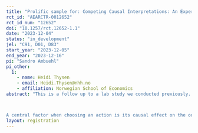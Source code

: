 ```yaml
---
title: "Prolific sample for: Competing Causal Interpretations: An Experimental Study"
rct_id: "AEARCTR-0012652"
rct_id_num: "12652"
doi: "10.1257/rct.12652-1.1"
date: "2023-12-04"
status: "in_development"
jel: "C91, D01, D83"
start_year: "2023-12-05"
end_year: "2023-12-16"
pi: "Sandro Ambuehl"
pi_other:
  1:
    - name: Heidi Thysen
    - email: Heidi.Thysen@nhh.no
    - affiliation: Norwegian School of Economics
abstract: "This is a follow up to a lab study we conducted previously. The abstract of the lab study is this: 

A central factor when choosing an action is its causal effect on the outcome of interest. Yet, causal information is often lacking. People instead observe correlational or historical data, along with causal interpretations and recommendations provided by experts who frequently disagree with each other. Our laboratory experiments study choice in such settings, where beliefs concern the structure of the data-generating process rather than merely magnitudes. Roughly half of our subjects attempt to determine the fit of the causal interpretations to past data, as the literature on model persuasion assumes. We characterize the limits to their ability to do so. Half the subjects’ choices are co-determined by the interpretations’ promises of future payouts, as the literature on narrative competition assumes, or by the downside these choices entail if they are mistaken. Subjects also commonly employ heuristics such as Occam’s razor. The fact that they typically prefer flexibility over parsimony insures them against bad choices in some settings but has the opposite effect in others. Our estimates predict well out of sample and closely agree across two different identification strategies in two different samples. We also study the extent to which behavior is robust to framing and the relation between subjects’ choices and their political attitudes and psychological characteristics. Our results characterize the cases in which subjects’ behavioral tendencies render them most receptive to misleading interpretations. They also inform the literatures on narrative competition and model persuasion."
layout: registration
---
```


